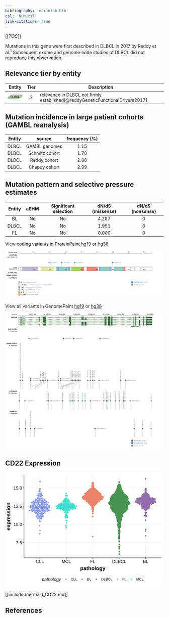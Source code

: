 ```yaml
---
bibliography: 'morinlab.bib'
csl: 'NLM.csl'
link-citations: true
---
```

[[_TOC_]]

Mutations in this gene were first described in DLBCL in 2017 by Reddy et al.<sup>1</sup> Subsequent exome and genome-wide studies of DLBCL did not reproduce this observation. 


## Relevance tier by entity

|Entity|Tier|Description                              |
|:------:|:----:|-----------------------------------------|
|![DLBCL](images/icons/DLBCL_tier2.png) |2   |relevance in DLBCL not firmly established[@reddyGeneticFunctionalDrivers2017]|

## Mutation incidence in large patient cohorts (GAMBL reanalysis)

|Entity|source        |frequency (%)|
|:------:|:--------------:|:-------------:|
|DLBCL |GAMBL genomes |1.15         |
|DLBCL |Schmitz cohort|1.70         |
|DLBCL |Reddy cohort  |2.80         |
|DLBCL |Chapuy cohort |2.99         |

## Mutation pattern and selective pressure estimates

|Entity|aSHM|Significant selection|dN/dS (missense)|dN/dS (nonsense)|
|:------:|:----:|:---------------------:|:----------------:|:----------------:|
|BL    |No  |No                   |4.287           |0               |
|DLBCL |No  |No                   |1.951           |0               |
|FL    |No  |No                   |0.000           |0               |


View coding variants in ProteinPaint [hg19](https://morinlab.github.io/LLMPP/GAMBL/CD22_protein.html)  or [hg38](https://morinlab.github.io/LLMPP/GAMBL/CD22_protein_hg38.html)

![](images/proteinpaint/CD22_NM_001771.svg)

View all variants in GenomePaint [hg19](https://morinlab.github.io/LLMPP/GAMBL/CD22.html)  or [hg38](https://morinlab.github.io/LLMPP/GAMBL/CD22_hg38.html)

![](images/proteinpaint/CD22.svg)

## CD22 Expression
![](images/gene_expression/CD22_by_pathology.svg)

[[include:mermaid_CD22.md]]

## References


<!-- ORIGIN: reddyGeneticFunctionalDrivers2017 -->
<!-- DLBCL: reddyGeneticFunctionalDrivers2017 -->
